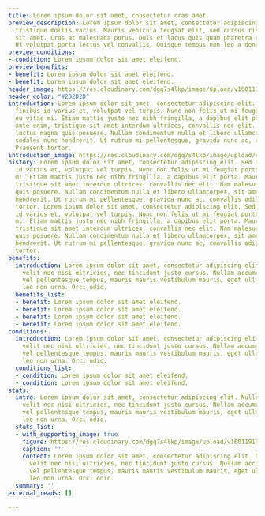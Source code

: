 ```yaml
---
title: Lorem ipsum dolor sit amet, consectetur cras amet.
preview_description: Lorem ipsum dolor sit amet, consectetur adipiscing elit. Maecenas
  tristique mollis varius. Mauris vehicula feugiat elit, sed cursus risus hendrerit
  sit amet. Cras at malesuada purus. Duis et lacus quis quam pharetra condimentum.
  Ut volutpat porta lectus vel convallis. Quisque tempus non leo a donec.
preview_conditions:
- condition: Lorem ipsum dolor sit amet eleifend.
preview_benefits:
- benefit: Lorem ipsum dolor sit amet eleifend.
- benefit: Lorem ipsum dolor sit amet eleifend.
header_image: https://res.cloudinary.com/dgq7s4lkp/image/upload/v1601112622/uploads_dev/120234165_2411167055859517_4531440496112998842_n_lhqhhn.png
header_color: "#2D2D2D"
introduction: Lorem ipsum dolor sit amet, consectetur adipiscing elit. Sed odio ex,
  finibus id varius et, volutpat vel turpis. Nunc non felis ut mi feugiat porttitor
  eu vitae mi. Etiam mattis justo nec nibh fringilla, a dapibus elit porta. Mauris
  ante enim, tristique sit amet interdum ultrices, convallis nec elit. Nam malesuada
  luctus magna quis posuere. Nullam condimentum nulla et libero ullamcorper, sit amet
  sodales nunc hendrerit. Ut rutrum mi pellentesque, gravida nunc ac, convallis odio.
  Praesent tortor.
introduction_image: https://res.cloudinary.com/dgq7s4lkp/image/upload/v1601190653/uploads_dev/services-header.0b85c65.9ef1e21e47865070f7a3c4861e3bc225_rrl6jw.png
history: Lorem ipsum dolor sit amet, consectetur adipiscing elit. Sed odio ex, finibus
  id varius et, volutpat vel turpis. Nunc non felis ut mi feugiat porttitor eu vitae
  mi. Etiam mattis justo nec nibh fringilla, a dapibus elit porta. Mauris ante enim,
  tristique sit amet interdum ultrices, convallis nec elit. Nam malesuada luctus magna
  quis posuere. Nullam condimentum nulla et libero ullamcorper, sit amet sodales nunc
  hendrerit. Ut rutrum mi pellentesque, gravida nunc ac, convallis odio. Praesent
  tortor. Lorem ipsum dolor sit amet, consectetur adipiscing elit. Sed odio ex, finibus
  id varius et, volutpat vel turpis. Nunc non felis ut mi feugiat porttitor eu vitae
  mi. Etiam mattis justo nec nibh fringilla, a dapibus elit porta. Mauris ante enim,
  tristique sit amet interdum ultrices, convallis nec elit. Nam malesuada luctus magna
  quis posuere. Nullam condimentum nulla et libero ullamcorper, sit amet sodales nunc
  hendrerit. Ut rutrum mi pellentesque, gravida nunc ac, convallis odio. Praesent
  tortor.
benefits:
  introduction: Lorem ipsum dolor sit amet, consectetur adipiscing elit. Nullam pharetra
    velit nec nisi ultricies, nec tincidunt justo cursus. Nullam accumsan, tellus
    vel pellentesque tempus, mauris mauris vestibulum mauris, eget ullamcorper magna
    leo non urna. Orci odio.
  benefits_list:
  - benefit: Lorem ipsum dolor sit amet eleifend.
  - benefit: Lorem ipsum dolor sit amet eleifend.
  - benefit: Lorem ipsum dolor sit amet eleifend.
  - benefit: Lorem ipsum dolor sit amet eleifend.
conditions:
  introduction: Lorem ipsum dolor sit amet, consectetur adipiscing elit. Nullam pharetra
    velit nec nisi ultricies, nec tincidunt justo cursus. Nullam accumsan, tellus
    vel pellentesque tempus, mauris mauris vestibulum mauris, eget ullamcorper magna
    leo non urna. Orci odio.
  conditions_list:
  - condition: Lorem ipsum dolor sit amet eleifend.
  - condition: Lorem ipsum dolor sit amet eleifend.
stats:
  intro: Lorem ipsum dolor sit amet, consectetur adipiscing elit. Nullam pharetra
    velit nec nisi ultricies, nec tincidunt justo cursus. Nullam accumsan, tellus
    vel pellentesque tempus, mauris mauris vestibulum mauris, eget ullamcorper magna
    leo non urna. Orci odio.
  stats_list:
  - with_supporting_image: true
    figure: https://res.cloudinary.com/dgq7s4lkp/image/upload/v1601191013/uploads_dev/stats.51d4af0.e1eff4b788dcba3de8906cb5bd024fa5_xoxs9s.png
    caption: ''
    content: Lorem ipsum dolor sit amet, consectetur adipiscing elit. Nullam pharetra
      velit nec nisi ultricies, nec tincidunt justo cursus. Nullam accumsan, tellus
      vel pellentesque tempus, mauris mauris vestibulum mauris, eget ullamcorper magna
      leo non urna. Orci odio.
  summary: ''
external_reads: []

---
```


